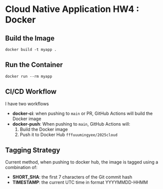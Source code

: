 # Cloud Native Application HW4 : Docker

## Build the Image
```docker build -t myapp .```

## Run the Container
```docker run --rm myapp```

## CI/CD Workflow
I have two workflows
- **docker-ci**: when pushing to `main` or PR, GitHub Actions will build the Docker image
- **docker-push**: When pushing to `main`, GitHub Actions will:
  1. Build the Docker image
  2. Push it to Docker Hub `fffuuumingyee/2025cloud`

## Tagging Strategy
Current method, when pushing to docker hub, the image is tagged using a combination of:
- **SHORT_SHA**: the first 7 characters of the Git commit hash
- **TIMESTAMP**: the current UTC time in format YYYYMMDD-HHMM
